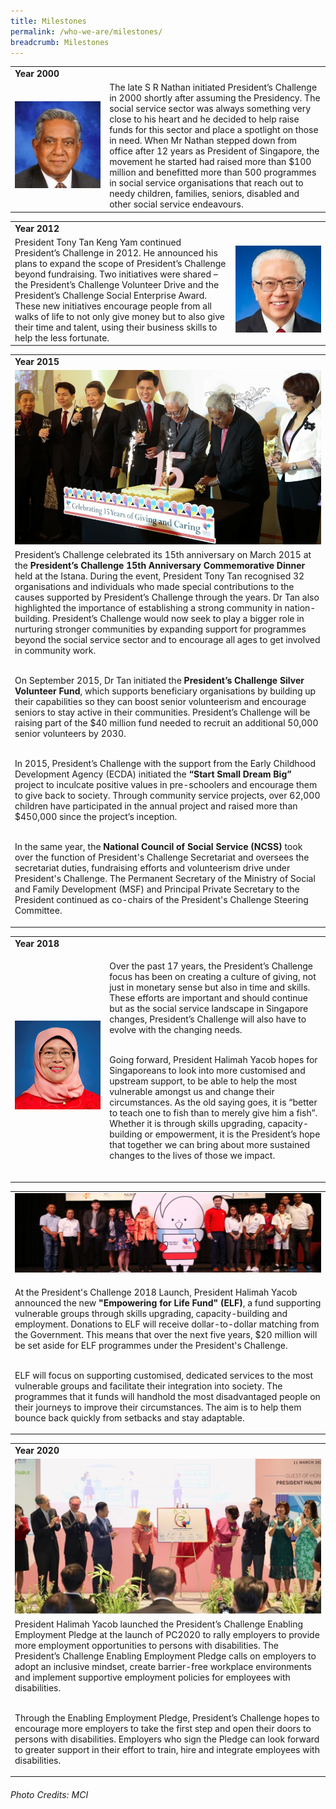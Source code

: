 ```yaml
---
title: Milestones
permalink: /who-we-are/milestones/
breadcrumb: Milestones
---
```

<table>
  <tbody><tr><td colspan="2"><b>Year 2000</b></td></tr>
  <tr><td width="30%"><img alt="SR Nathan" src="/images/milestones-nathan.jpg"></td><td>The late S R Nathan initiated President’s Challenge in 2000 shortly after assuming the Presidency. The social service sector was always something very close to his heart and he decided to help raise funds for this sector and place a spotlight on those in need. When Mr Nathan stepped down from office after 12 years as President of Singapore, the movement he started had raised more than $100 million and benefitted more than 500 programmes in social service organisations that reach out to needy children, families, seniors, disabled and other social service endeavours.</td></tr> 
</tbody></table>

<table>
  <tbody><tr><td colspan="2"><b>Year 2012</b></td></tr>
    <tr><td>President Tony Tan Keng Yam continued President’s Challenge in 2012. He announced his plans to expand the scope of President’s Challenge beyond fundraising. Two initiatives were shared – the President’s Challenge Volunteer Drive and the President’s Challenge Social Enterprise Award. These new initiatives encourage people from all walks of life to not only give money but to also give their time and talent, using their business skills to help the less fortunate.</td><td width="30%"><img alt="Tony Tan Keng Yam" src="/images/milestones-tonytan.jpg"></td></tr>   
  </tbody></table> 
 
 <table>
  <tbody><tr><td> <b>Year 2015</b></td></tr>
   <tr><td><img alt="15th Anniversary" src="/images/15anniversary.jpg"></td> </tr>
 <tr><td>
   President’s Challenge celebrated its 15th anniversary on March 2015 at the <b>President’s Challenge 15th Anniversary Commemorative Dinner</b> held at the Istana. During the event, President Tony Tan recognised 32 organisations and individuals who made special contributions to the causes supported by President’s Challenge through the years. Dr Tan also highlighted the importance of establishing a strong community in nation-building. President’s Challenge would now seek to play a bigger role in nurturing stronger communities by expanding support for programmes beyond the social service sector and to encourage all ages to get involved in community work.
<br><br>

On September 2015, Dr Tan initiated the <b>President’s Challenge Silver Volunteer Fund</b>, which supports beneficiary organisations by building up their capabilities so they can boost senior volunteerism and encourage seniors to stay active in their communities. President’s Challenge will be raising part of the $40 million fund needed to recruit an additional 50,000 senior volunteers by 2030.
<br><br>

In 2015, President’s Challenge with the support from the Early Childhood Development Agency (ECDA) initiated the <b>“Start Small Dream Big”</b> project to inculcate positive values in pre-schoolers and encourage them to give back to society. Through community service projects, over 62,000 children have participated in the annual project and raised more than $450,000 since the project’s inception.
<br><br>

In the same year, the <b>National Council of Social Service (NCSS)</b> took over the function of President's Challenge Secretariat and oversees the secretariat duties, fundraising efforts and volunteerism drive under President's Challenge. The Permanent Secretary of the Ministry of Social and Family Development (MSF) and Principal Private Secretary to the President continued as co-chairs of the President's Challenge Steering Committee.   
</td> </tr>
</tbody></table>
 
  <table>
  <tbody><tr><td colspan="2"> <b>Year 2018</b></td></tr>  
   <tr><td width="30%"><img alt="Halimah Yacob" src="/images/milestones-halimahyacob.jpg"></td><td>
 

  Over the past 17 years, the President’s Challenge focus has been on creating a culture of giving, not just in monetary sense but also in time and skills. These efforts are important and should continue but as the social service landscape in Singapore changes, President’s Challenge will also have to evolve with the changing needs.<br><br>  
  
Going forward, President Halimah Yacob hopes for Singaporeans to look into more customised and upstream support, to be able to help the most vulnerable amongst us and change their circumstances. As the old saying goes, it is “better to teach one to fish than to merely give him a fish”. Whether it is through skills upgrading, capacity-building or empowerment, it is the President’s hope that together we can bring about more sustained changes to the lives of those we impact.<br><br>


</td> </tr>
</tbody></table>

 <table>
 
  <tbody><tr><td> <img src="/images/elf-banner.jpg"></td></tr>
   <tr> <td>
  
At the President's Challenge 2018 Launch, President Halimah Yacob announced the new <b>"Empowering for Life Fund" (ELF)</b>, a fund supporting vulnerable groups through skills upgrading, capacity-building and employment. Donations to ELF will receive dollar-to-dollar matching from the Government. This means that over the next five years, $20 million will be set aside for ELF programmes under the President's Challenge.<br><br>

ELF will focus on supporting customised, dedicated services to the most vulnerable groups and facilitate their integration into society. The programmes that it funds will handhold the most disadvantaged people on their journeys to improve their circumstances. The aim is to help them bounce back quickly from setbacks and stay adaptable.
  </td></tr> 
   </tbody></table>

 <table>
  <tbody><tr><td> <b>Year 2020</b></td></tr>  
 <tr><td> <img src="/images/enablingemploymentpledgelaunch.jpg"></td></tr>
   <tr> <td>
  President Halimah Yacob launched the President’s Challenge Enabling Employment Pledge at the launch of PC2020 to rally employers to provide more employment opportunities to persons with disabilities. The President’s Challenge Enabling Employment Pledge calls on employers to adopt an inclusive mindset, create barrier-free workplace environments and implement supportive employment policies for employees with disabilities. <br><br>

Through the Enabling Employment Pledge, President’s Challenge hopes to encourage more employers to take the first step and open their doors to persons with disabilities. Employers who sign the Pledge can look forward to greater support in their effort to train, hire and integrate employees with disabilities. 
  </td></tr> 
   </tbody></table>


###### Photo Credits: *MCI*